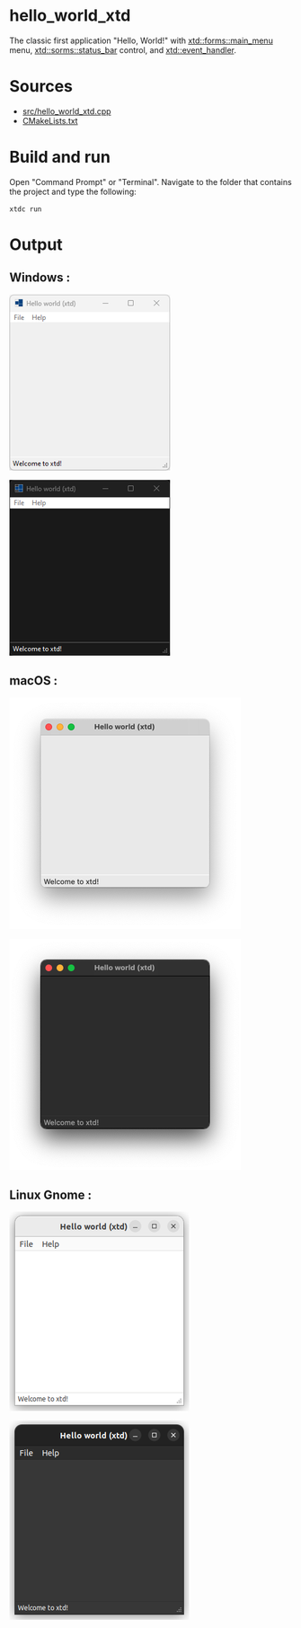 # hello_world_xtd

The classic first application "Hello, World!" with [xtd::forms::main_menu](https://gammasoft71.github.io/xtd/reference_guides/latest/classxtd_1_1forms_1_1main__menu.html) menu, [xtd::sorms::status_bar](https://gammasoft71.github.io/xtd/reference_guides/latest/classxtd_1_1forms_1_1status__bar.html) control, and [xtd::event_handler](https://gammasoft71.github.io/xtd/reference_guides/latest/group__events.html#ga0b1801aa17fa22ddacfdcccd7b25316b).

# Sources

* [src/hello_world_xtd.cpp](src/hello_world_xtd.cpp)
* [CMakeLists.txt](CMakeLists.txt)

# Build and run

Open "Command Prompt" or "Terminal". Navigate to the folder that contains the project and type the following:

```shell
xtdc run
```

# Output

## Windows :

![Screenshot](../../../../docs/pictures/examples/hello_world_xtd_w.png)

![Screenshot](../../../../docs/pictures/examples/hello_world_xtd_wd.png)

## macOS :

![Screenshot](../../../../docs/pictures/examples/hello_world_xtd_m.png)

![Screenshot](../../../../docs/pictures/examples/hello_world_xtd_md.png)

## Linux Gnome :

![Screenshot](../../../../docs/pictures/examples/hello_world_xtd_g.png)

![Screenshot](../../../../docs/pictures/examples/hello_world_xtd_gd.png)
